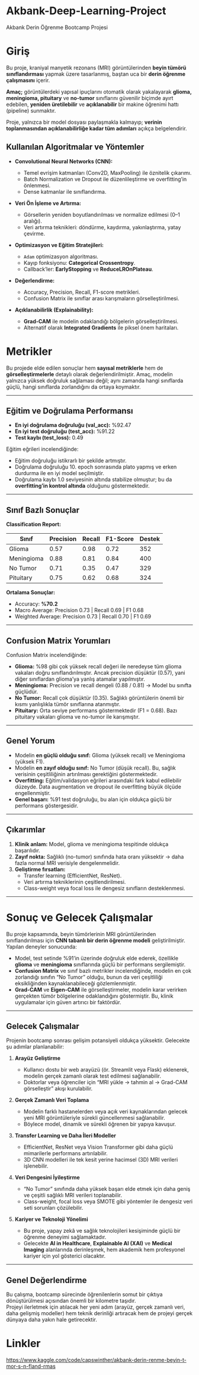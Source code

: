 # Akbank-Deep-Learning-Project
Akbank Derin Öğrenme Bootcamp Projesi 
# Giriş

Bu proje, kraniyal manyetik rezonans (MRI) görüntülerinden **beyin tümörü sınıflandırması** yapmak üzere tasarlanmış, baştan uca bir **derin öğrenme çalışmasını** içerir. 

**Amaç;** görüntülerdeki yapısal ipuçlarını otomatik olarak yakalayarak **glioma, meningioma, pituitary** ve **no-tumor** sınıflarını güvenilir biçimde ayırt edebilen, **yeniden üretilebilir** ve **açıklanabilir** bir makine öğrenimi hattı (pipeline) sunmaktır. 

Proje, yalnızca bir model dosyası paylaşmakla kalmayıp; **verinin toplanmasından açıklanabilirliğe kadar tüm adımları** açıkça belgelendirir.

## Kullanılan Algoritmalar ve Yöntemler

* **Convolutional Neural Networks (CNN):**  
  * Temel evrişim katmanları (Conv2D, MaxPooling) ile öznitelik çıkarımı.  
  * Batch Normalization ve Dropout ile düzenlileştirme ve overfitting’in önlenmesi.  
  * Dense katmanlar ile sınıflandırma.

* **Veri Ön İşleme ve Artırma:**  
  * Görsellerin yeniden boyutlandırılması ve normalize edilmesi (0–1 aralığı).  
  * Veri artırma teknikleri: döndürme, kaydırma, yakınlaştırma, yatay çevirme.

* **Optimizasyon ve Eğitim Stratejileri:**  
  * `Adam` optimizasyon algoritması.  
  * Kayıp fonksiyonu: **Categorical Crossentropy**.  
  * Callback’ler: **EarlyStopping** ve **ReduceLROnPlateau**.

* **Değerlendirme:**  
  * Accuracy, Precision, Recall, F1-score metrikleri.  
  * Confusion Matrix ile sınıflar arası karışmaların görselleştirilmesi.

* **Açıklanabilirlik (Explainability):**  
  * **Grad-CAM** ile modelin odaklandığı bölgelerin görselleştirilmesi.  
  * Alternatif olarak **Integrated Gradients** ile piksel önem haritaları.

 # Metrikler

Bu projede elde edilen sonuçlar hem **sayısal metriklerle** hem de **görselleştirmelerle** detaylı olarak değerlendirilmiştir. Amaç, modelin yalnızca yüksek doğruluk sağlaması değil; aynı zamanda hangi sınıflarda güçlü, hangi sınıflarda zorlandığını da ortaya koymaktır.

---

##  Eğitim ve Doğrulama Performansı

* **En iyi doğrulama doğruluğu (val_acc):** %92.47  
* **En iyi test doğruluğu (test_acc):** %91.22  
* **Test kaybı (test_loss):** 0.49  

Eğitim eğrileri incelendiğinde:  
* Eğitim doğruluğu istikrarlı bir şekilde artmıştır.  
* Doğrulama doğruluğu 10. epoch sonrasında plato yapmış ve erken durdurma ile en iyi model seçilmiştir.  
* Doğrulama kaybı 1.0 seviyesinin altında stabilize olmuştur; bu da **overfitting’in kontrol altında** olduğunu göstermektedir.  

---

##  Sınıf Bazlı Sonuçlar

**Classification Report:**

| Sınıf       | Precision | Recall | F1-Score | Destek |
|-------------|-----------|--------|----------|--------|
| Glioma      | 0.57      | 0.98   | 0.72     | 352    |
| Meningioma  | 0.88      | 0.81   | 0.84     | 400    |
| No Tumor    | 0.71      | 0.35   | 0.47     | 329    |
| Pituitary   | 0.75      | 0.62   | 0.68     | 324    |

**Ortalama Sonuçlar:**
* Accuracy: **%70.2**  
* Macro Average: Precision 0.73 | Recall 0.69 | F1 0.68  
* Weighted Average: Precision 0.73 | Recall 0.70 | F1 0.69  

---

##  Confusion Matrix Yorumları

Confusion Matrix incelendiğinde:  
* **Glioma:** %98 gibi çok yüksek recall değeri ile neredeyse tüm glioma vakaları doğru sınıflandırılmıştır. Ancak precision düşüktür (0.57), yani diğer sınıflardan glioma’ya yanlış atamalar yapılmıştır.  
* **Meningioma:** Precision ve recall dengeli (0.88 / 0.81) → Model bu sınıfta güçlüdür.  
* **No Tumor:** Recall çok düşüktür (0.35). Sağlıklı görüntülerin önemli bir kısmı yanlışlıkla tümör sınıflarına atanmıştır.  
* **Pituitary:** Orta seviye performans göstermektedir (F1 = 0.68). Bazı pituitary vakaları glioma ve no-tumor ile karışmıştır.  

---

##  Genel Yorum

* Modelin **en güçlü olduğu sınıf:** Glioma (yüksek recall) ve Meningioma (yüksek F1).  
* Modelin **en zayıf olduğu sınıf:** No Tumor (düşük recall). Bu, sağlık verisinin çeşitliliğinin artırılması gerektiğini göstermektedir.  
* **Overfitting:** Eğitim/validasyon eğrileri arasındaki fark kabul edilebilir düzeyde. Data augmentation ve dropout ile overfitting büyük ölçüde engellenmiştir.  
* **Genel başarı:** %91 test doğruluğu, bu alan için oldukça güçlü bir performans göstergesidir.  

---

##  Çıkarımlar

1. **Klinik anlam:** Model, glioma ve meningioma tespitinde oldukça başarılıdır.  
2. **Zayıf nokta:** Sağlıklı (no-tumor) sınıfında hata oranı yüksektir → daha fazla normal MRI verisiyle dengelenmelidir.  
3. **Geliştirme fırsatları:**  
   * Transfer learning (EfficientNet, ResNet).  
   * Veri artırma tekniklerinin çeşitlendirilmesi.  
   * Class-weight veya focal loss ile dengesiz sınıfların desteklenmesi.  

---
# Sonuç ve Gelecek Çalışmalar

Bu proje kapsamında, beyin tümörlerinin MRI görüntülerinden sınıflandırılması için **CNN tabanlı bir derin öğrenme modeli** geliştirilmiştir. Yapılan deneyler sonucunda:

* Model, test setinde %91’in üzerinde doğruluk elde ederek, özellikle **glioma** ve **meningioma** sınıflarında güçlü bir performans sergilemiştir.  
* **Confusion Matrix** ve sınıf bazlı metrikler incelendiğinde, modelin en çok zorlandığı sınıfın “No Tumor” olduğu, bunun da veri çeşitliliği eksikliğinden kaynaklanabileceği gözlemlenmiştir.  
* **Grad-CAM** ve **Eigen-CAM** ile görselleştirmeler, modelin karar verirken gerçekten tümör bölgelerine odaklandığını göstermiştir. Bu, klinik uygulamalar için güven artırıcı bir faktördür.  

---

## Gelecek Çalışmalar

Projenin bootcamp sonrası gelişim potansiyeli oldukça yüksektir. Gelecekte şu adımlar planlanabilir:

1. **Arayüz Geliştirme**  
   * Kullanıcı dostu bir web arayüzü (ör. Streamlit veya Flask) eklenerek, modelin gerçek zamanlı olarak test edilmesi sağlanabilir.  
   * Doktorlar veya öğrenciler için “MRI yükle → tahmin al → Grad-CAM görselleştir” akışı kurulabilir.  

2. **Gerçek Zamanlı Veri Toplama**  
   * Modelin farklı hastanelerden veya açık veri kaynaklarından gelecek yeni MRI görüntüleriyle sürekli güncellenmesi sağlanabilir.  
   * Böylece model, dinamik ve sürekli öğrenen bir yapıya kavuşur.  

3. **Transfer Learning ve Daha İleri Modeller**  
   * EfficientNet, ResNet veya Vision Transformer gibi daha güçlü mimarilerle performans artırılabilir.  
   * 3D CNN modelleri ile tek kesit yerine hacimsel (3D) MRI verileri işlenebilir.  

4. **Veri Dengesini İyileştirme**  
   * “No Tumor” sınıfında daha yüksek başarı elde etmek için daha geniş ve çeşitli sağlıklı MRI verileri toplanabilir.  
   * Class-weight, focal loss veya SMOTE gibi yöntemler ile dengesiz veri seti sorunları çözülebilir.  

5. **Kariyer ve Teknoloji Yönelimi**  
   * Bu proje, yapay zekâ ve sağlık teknolojileri kesişiminde güçlü bir öğrenme deneyimi sağlamaktadır.  
   * Gelecekte **AI in Healthcare**, **Explainable AI (XAI)** ve **Medical Imaging** alanlarında derinleşmek, hem akademik hem profesyonel kariyer için yol gösterici olacaktır.  

---

## Genel Değerlendirme

Bu çalışma, bootcamp sürecinde öğrenilenlerin somut bir çıktıya dönüştürülmesi açısından önemli bir kilometre taşıdır.  
Projeyi ilerletmek için atılacak her yeni adım (arayüz, gerçek zamanlı veri, daha gelişmiş modeller) hem teknik derinliği artıracak hem de projeyi gerçek dünyaya daha yakın hale getirecektir.  

# Linkler
https://www.kaggle.com/code/capswinther/akbank-derin-renme-beyin-t-mor-s-n-fland-rmas

